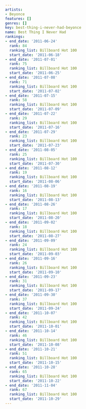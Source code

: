 ```yaml
---
artists:
- Beyonce
features: []
genres: []
key: best-thing-i-never-had-beyonce
name: Best Thing I Never Had
rankings:
- end_date: '2011-06-24'
  rank: 84
  ranking_list: Billboard Hot 100
  start_date: '2011-06-18'
- end_date: '2011-07-01'
  rank: 75
  ranking_list: Billboard Hot 100
  start_date: '2011-06-25'
- end_date: '2011-07-08'
  rank: 71
  ranking_list: Billboard Hot 100
  start_date: '2011-07-02'
- end_date: '2011-07-15'
  rank: 58
  ranking_list: Billboard Hot 100
  start_date: '2011-07-09'
- end_date: '2011-07-22'
  rank: 29
  ranking_list: Billboard Hot 100
  start_date: '2011-07-16'
- end_date: '2011-07-29'
  rank: 23
  ranking_list: Billboard Hot 100
  start_date: '2011-07-23'
- end_date: '2011-08-05'
  rank: 25
  ranking_list: Billboard Hot 100
  start_date: '2011-07-30'
- end_date: '2011-08-12'
  rank: 19
  ranking_list: Billboard Hot 100
  start_date: '2011-08-06'
- end_date: '2011-08-19'
  rank: 16
  ranking_list: Billboard Hot 100
  start_date: '2011-08-13'
- end_date: '2011-08-26'
  rank: 17
  ranking_list: Billboard Hot 100
  start_date: '2011-08-20'
- end_date: '2011-09-02'
  rank: 18
  ranking_list: Billboard Hot 100
  start_date: '2011-08-27'
- end_date: '2011-09-09'
  rank: 24
  ranking_list: Billboard Hot 100
  start_date: '2011-09-03'
- end_date: '2011-09-16'
  rank: 26
  ranking_list: Billboard Hot 100
  start_date: '2011-09-10'
- end_date: '2011-09-23'
  rank: 31
  ranking_list: Billboard Hot 100
  start_date: '2011-09-17'
- end_date: '2011-09-30'
  rank: 37
  ranking_list: Billboard Hot 100
  start_date: '2011-09-24'
- end_date: '2011-10-07'
  rank: 42
  ranking_list: Billboard Hot 100
  start_date: '2011-10-01'
- end_date: '2011-10-14'
  rank: 46
  ranking_list: Billboard Hot 100
  start_date: '2011-10-08'
- end_date: '2011-10-21'
  rank: 51
  ranking_list: Billboard Hot 100
  start_date: '2011-10-15'
- end_date: '2011-10-28'
  rank: 65
  ranking_list: Billboard Hot 100
  start_date: '2011-10-22'
- end_date: '2011-11-04'
  rank: 67
  ranking_list: Billboard Hot 100
  start_date: '2011-10-29'
---
```


